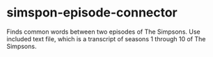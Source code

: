 # simspon-episode-connector
Finds common words between two episodes of The Simpsons.
Use included text file, which is a transcript of seasons 1 through 10 of The Simpsons.

